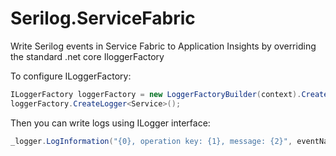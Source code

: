 # Serilog.ServiceFabric
Write Serilog events in Service Fabric to Application Insights by overriding the standard .net core IloggerFactory


To configure ILoggerFactory:
```csharp
ILoggerFactory loggerFactory = new LoggerFactoryBuilder(context).CreateLoggerFactory("ApplicationInsightsKey");
loggerFactory.CreateLogger<Service>();
```
Then you can write logs using ILogger interface:

```csharp
_logger.LogInformation("{0}, operation key: {1}, message: {2}", eventName, key, message);
```
